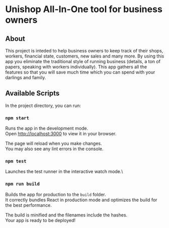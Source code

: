 # Unishop All-In-One tool for business owners

## About

This project is inteded to help business owners to keep track of their shops, workers, financial state, customers, new sales and many more. By using this app you eliminate the traditional style of running business (details, a ton of papers, speaking with workers individually). This app gathers all the features so that you will save much time which you can spend with your darlings and family.

## Available Scripts

In the project directory, you can run:

### `npm start`

Runs the app in the development mode.\
Open [http://localhost:3000](http://localhost:3000) to view it in your browser.

The page will reload when you make changes.\
You may also see any lint errors in the console.

### `npm test`

Launches the test runner in the interactive watch mode.\

### `npm run build`

Builds the app for production to the `build` folder.\
It correctly bundles React in production mode and optimizes the build for the best performance.

The build is minified and the filenames include the hashes.\
Your app is ready to be deployed!
